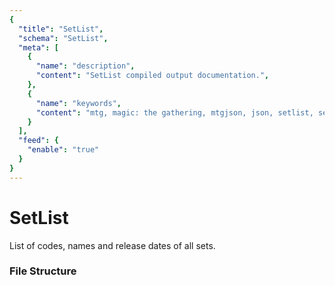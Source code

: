 ```yaml
---
{
  "title": "SetList",
  "schema": "SetList",
  "meta": [
    {
      "name": "description",
      "content": "SetList compiled output documentation.",
    },
    {
      "name": "keywords",
      "content": "mtg, magic: the gathering, mtgjson, json, setlist, set list",
    }
  ],
  "feed": {
    "enable": "true"
  }
}
---
```


# SetList

List of codes, names and release dates of all sets.

### File Structure

<Documentation/>
